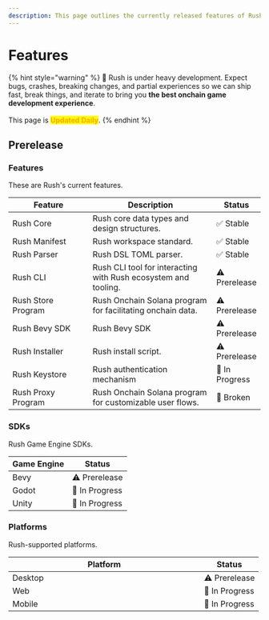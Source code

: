 ```yaml
---
description: This page outlines the currently released features of Rush.
---
```


# Features

{% hint style="warning" %}
🚧 Rush is under heavy development. Expect bugs, crashes, breaking changes, and partial experiences so we can ship fast, break things, and iterate to bring you **the best onchain game development experience**. \
\
This page is <mark style="color:orange;">**Updated Daily**</mark>.
{% endhint %}

## Prerelease

### Features

These are Rush's current features.

<table data-full-width="false"><thead><tr><th width="231">Feature</th><th width="369">Description</th><th>Status</th></tr></thead><tbody><tr><td>Rush Core</td><td>Rush core data types and design structures.</td><td>✅ Stable</td></tr><tr><td>Rush Manifest</td><td>Rush workspace standard.</td><td>✅ Stable</td></tr><tr><td>Rush Parser</td><td>Rush DSL TOML parser.</td><td>✅ Stable</td></tr><tr><td>Rush CLI</td><td>Rush CLI tool for interacting with Rush ecosystem and tooling.</td><td>⚠️ Prerelease</td></tr><tr><td>Rush Store Program</td><td>Rush Onchain Solana program for facilitating onchain data.</td><td>⚠️ Prerelease</td></tr><tr><td>Rush Bevy SDK</td><td>Rush Bevy SDK</td><td>⚠️ Prerelease</td></tr><tr><td>Rush Installer</td><td>Rush install script.</td><td>⚠️ Prerelease</td></tr><tr><td>Rush Keystore</td><td>Rush authentication mechanism</td><td>🚧  In Progress</td></tr><tr><td>Rush Proxy Program</td><td>Rush Onchain Solana program for customizable user flows.</td><td>🚫 Broken</td></tr></tbody></table>

### SDKs

Rush Game Engine SDKs.

| Game Engine | Status         |
| ----------- | -------------- |
| Bevy        | ⚠️ Prerelease  |
| Godot       | 🚧 In Progress |
| Unity       | 🚧 In Progress |

### Platforms

Rush-supported platforms.

<table><thead><tr><th width="367">Platform</th><th>Status</th></tr></thead><tbody><tr><td>Desktop</td><td>⚠️ Prerelease</td></tr><tr><td>Web</td><td>🚧 In Progress</td></tr><tr><td>Mobile</td><td>🚧 In Progress</td></tr></tbody></table>

